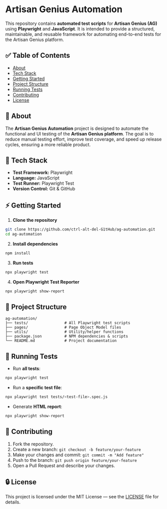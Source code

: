 # Artisan Genius Automation

This repository contains **automated test scripts** for **Artisan Genius (AG)** using **Playwright** and **JavaScript**. It is intended to provide a structured, maintainable, and reusable framework for automating end-to-end tests for the Artisan Genius platform.

## ✅ Table of Contents

* [About](#about)
* [Tech Stack](#tech-stack)
* [Getting Started](#getting-started)
* [Project Structure](#project-structure)
* [Running Tests](#running-tests)
* [Contributing](#contributing)
* [License](#license)

## 📝 About

The **Artisan Genius Automation** project is designed to automate the functional and UI testing of the **Artisan Genius platform**. The goal is to reduce manual testing effort, improve test coverage, and speed up release cycles, ensuring a more reliable product.

## 📘 Tech Stack

* **Test Framework:** Playwright
* **Language:** JavaScript
* **Test Runner:** Playwright Test
* **Version Control:** Git & GitHub

## ⚡ Getting Started

1. **Clone the repository**

```bash
git clone https://github.com/ctrl-alt-del-G1tHub/ag-automation.git
cd ag-automation
```

2. **Install dependencies**

```bash
npm install
```

3. **Run tests**

```bash
npx playwright test
```

4. **Open Playwright Test Reporter**

```bash
npx playwright show-report
```

## 📂 Project Structure

```
ag-automation/
├── tests/                # All Playwright test scripts
├── pages/                # Page Object Model files
├── utils/                # Utility/helper functions
├── package.json          # NPM dependencies & scripts
└── README.md             # Project documentation
```

## 🚀 Running Tests

* Run **all tests**:

```bash
npx playwright test
```

* Run a **specific test file**:

```bash
npx playwright test tests/<test-file>.spec.js
```

* Generate **HTML report**:

```bash
npx playwright show-report
```

## 👥 Contributing

1. Fork the repository.
2. Create a new branch: `git checkout -b feature/your-feature`
3. Make your changes and commit: `git commit -m "Add feature"`
4. Push to the branch: `git push origin feature/your-feature`
5. Open a Pull Request and describe your changes.

## 🔒 License

This project is licensed under the MIT License — see the [LICENSE](LICENSE) file for details.


